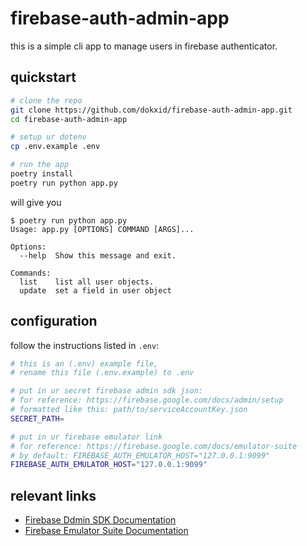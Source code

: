 # firebase-auth-admin-app
this is a simple cli app to manage users in firebase authenticator.

## quickstart
```sh
# clone the repo
git clone https://github.com/dokxid/firebase-auth-admin-app.git
cd firebase-auth-admin-app

# setup ur dotenv
cp .env.example .env

# run the app
poetry install
poetry run python app.py
```
will give you
```
$ poetry run python app.py      
Usage: app.py [OPTIONS] COMMAND [ARGS]...

Options:
  --help  Show this message and exit.

Commands:
  list    list all user objects.
  update  set a field in user object
```
## configuration
follow the instructions listed in `.env`:
```sh
# this is an (.env) example file,
# rename this file (.env.example) to .env

# put in ur secret firebase admin sdk json:
# for reference: https://firebase.google.com/docs/admin/setup
# formatted like this: path/to/serviceAccountKey.json
SECRET_PATH=

# put in ur firebase emulator link
# for reference: https://firebase.google.com/docs/emulator-suite
# by default: FIREBASE_AUTH_EMULATOR_HOST="127.0.0.1:9099"
FIREBASE_AUTH_EMULATOR_HOST="127.0.0.1:9099"
```

## relevant links
- [Firebase Ddmin SDK Documentation](https://firebase.google.com/docs/admin/setup)
- [Firebase Emulator Suite Documentation](https://firebase.google.com/docs/emulator-suite)